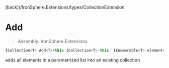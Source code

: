 ﻿

[back](/IronSphere.Extensions/types/CollectionExtension

# Add

> Assembly: IronSphere.Extensions

```csharp
ICollection<T> Add<T>(this ICollection<T> this, IEnumerable<T> elementsToAdd);
```

adds all elements in a parametrized list into an existing collection

 